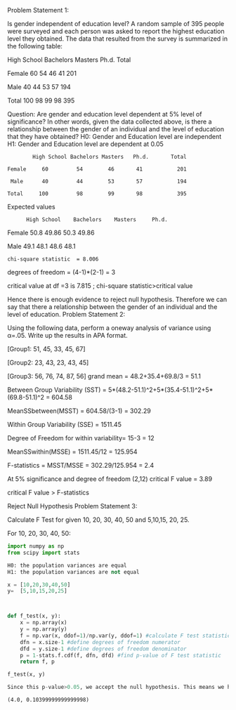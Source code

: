 
Problem Statement 1:
    
    
    
Is gender independent of education level? A random sample of 395 people were
surveyed and each person was asked to report the highest education level they
obtained. The data that resulted from the survey is summarized in the following table:
    
    
High School Bachelors Masters Ph.d. Total

Female 60 54 46 41 201

Male 40 44 53 57 194

Total 100 98 99 98 395



Question: Are gender and education level dependent at 5% level of significance? In
other words, given the data collected above, is there a relationship between the
gender of an individual and the level of education that they have obtained?
H0:  Gender and Education level are independent
H1:  Gender and Education level are dependent at 0.05
    
    
            High School Bachelors Masters   Ph.d.       Total

    Female     60         54        46       41           201

     Male      40         44        53       57           194

    Total     100         98        99       98           395
    
    




Expected values

          High School    Bachelors    Masters     Ph.d.       

  Female       50.8        49.86        50.3       49.86
  

  Male          49.1         48.1       48.6      48.1

                                          
    chi-square statistic  = 8.006
    
    
degrees of freedom = (4-1)*(2-1) = 3

critical value at df =3 is  7.815 ;  chi-square statistic>critical value 


Hence there is enough evidence to reject null hypothesis. Therefore we can say that there a relationship between the gender of an individual and the level of education.
Problem Statement 2:
    
    
Using the following data, perform a oneway analysis of variance using α=.05. Write
up the results in APA format.


[Group1: 51, 45, 33, 45, 67]

[Group2: 23, 43, 23, 43, 45]

[Group3: 56, 76, 74, 87, 56]
grand mean  = 48.2+35.4+69.8/3 = 51.1

Between Group Variability (SST) = 5*(48.2-51.1)^2+5*(35.4-51.1)^2+5*(69.8-51.1)^2 = 604.58

MeanSSbetween(MSST) = 604.58/(3-1) = 302.29

Within Group Variability (SSE) = 1511.45

Degree of Freedom for within variability= 15-3 = 12

MeanSSwithin(MSSE) = 1511.45/12 = 125.954


F-statistics = MSST/MSSE  = 302.29/125.954 = 2.4

At 5% significance and degree of freedom (2,12) critical F value = 3.89

critical F value > F-statistics

Reject Null Hypothesis
Problem Statement 3:
    
    
Calculate F Test for given 10, 20, 30, 40, 50 and 5,10,15, 20, 25.

For 10, 20, 30, 40, 50:
    
    


```python
import numpy as np
from scipy import stats

H0: the population variances are equal
H1: the population variances are not equal 

x = [10,20,30,40,50]
y=  [5,10,15,20,25]



def f_test(x, y):
    x = np.array(x)
    y = np.array(y)
    f = np.var(x, ddof=1)/np.var(y, ddof=1) #calculate F test statistic 
    dfn = x.size-1 #define degrees of freedom numerator 
    dfd = y.size-1 #define degrees of freedom denominator 
    p = 1-stats.f.cdf(f, dfn, dfd) #find p-value of F test statistic 
    return f, p

f_test(x, y)

Since this p-value>0.05, we accept the null hypothesis. This means we have sufficient evidence to say that the two population variances are  equal.
```




    (4.0, 0.10399999999999998)




```python

```

